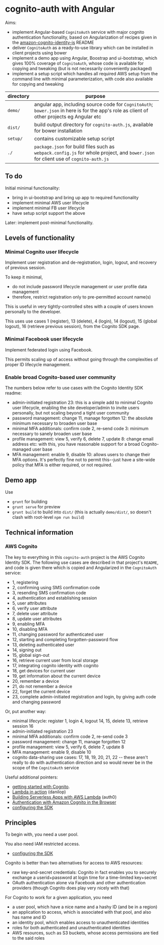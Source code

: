 # cognito-auth with Angular

Aims:

* implement Angular-based `CognitoAuth` service with major cognito authentication functionality,
  based on Angularization of recipes given in the
  [amazon-cognito-identity-js](https://github.com/aws/amazon-cognito-identity-js) README
* deliver `CognitoAuth` as a ready-to-use library which can be installed in client projects using bower
* implement a demo app using Angular, Boostrap and ui-bootstrap, which gives 100% coverage of `CognitoAuth`,
  whose code is available for copying and tweaking (but is not necessarily conveniently packaged)
* implement a setup script which handles all required AWS setup from the command line with minimal parameterization,
  with code also available for copying and tweaking

| directory | purpose |
| --- | --- |
| `demo/` | angular app, including source code for `CognitoAuth`; `bower.json` in here is for the app's role as client of other projects eg Angular etc |
| `dist/` | build output directory for `cognito-auth.js`, available for bower installation |
| `setup/` | contains customizable setup script |
| `./` | `package.json` for build files such as `webpack.config.js` for whole project, and `bower.json` for client use of `cognito-auth.js` |

## To do

Initial minimal functionality:

* bring in ui-bootstrap and bring up app to required functionality
* implement minimal AWS user lifecycle
* implement minimal FB user lifecycle
* have setup script support the above

Later: implement post-minimal functionality.

## Levels of functionality

### Minimal Cognito user lifecycle

Implement user registration and de-registration, login, logout, and recovery of previous session.

To keep it minimal,

* do not include password lifecycle management or user profile data management
* therefore, restrict registration only to pre-permitted account name(s)

This is useful in very tightly-controlled sites with a couple of users known personally to the developer.

This uses use cases 1 (register), 13 (delete), 4 (login), 14 (logout), 15 (global logout), 16 (retrieve previous session),
from the Cognito SDK page.

### Minimal Facebook user lifecycle

Implement federated login using Facebook.

This permits scaling up of access without going through the complexities of proper ID lifecycle management.

### Enable broad Cognito-based user community

The numbers below refer to use cases with the Cognito Identity SDK readme:

* admin-initiated registration 23: this is a simple add to minimal Cognito user lifecycle, enabling the site
  developer/admin to invite users personally, but not scaling beyond a tight user community
* password management: change 11, manage forgotten 12: the absolute minimum necessary to broaden user base
* minimal MFA additionals: confirm code 2, re-send code 3: minimum necessary to sanely broaden user base
* profile management: view 5, verify 6, delete 7, update 8: change email address etc: with this, you have reasonable
  support for a broad Cognito-managed user base
* MFA management: enable 9, disable 10: allows users to change their MFA options.  It's perfectly fine not to permit
  this--just have a site-wide policy that MFA is either required, or not required.

## Demo app

Use

* `grunt` for building
* `grunt serve` for preview
* `grunt build` to build into `dist/` (this is actually `demo/dist/`, so doesn't clash with root-level `npm run build`)

## Technical information

### AWS Cognito

The key to everything in this `cognito-auth` project is the AWS Cognito Identity SDK.
The following use cases are described in that project's `README`, and code is given there
which is copied and Angularized in the `CognitoAuth` service:

* 1, registering
* 2, confirming using SMS confirmation code
* 3, resending SMS confirmation code
* 4, authentication and establishing session
* 5, user attributes
* 6, verify user attribute
* 7, delete user attribute
* 8, update user attributes
* 9, enabling MFA
* 10, disabling MFA
* 11, changing password for authenticated user
* 12, starting and completing forgotten-password flow
* 13, deleting authenticated user
* 14, signing out
* 15, global sign-out
* 16, retrieve current user from local storage
* 17, integrating cognito identity with cognito
* 18, get devices for current user
* 19, get information about the current device
* 20, remember a device
* 21, do not remember a device
* 22, forget the current device
* 23, complete admin-initiated registration and login, by giving auth code and changing password

Or, put another way:

* minimal lifecycle: register 1, login 4, logout 14, 15, delete 13, retrieve session 16
* admin-initiated registration 23
* minimal MFA additionals: confirm code 2, re-send code 3
* password management: change 11, manage forgotten 12
* profile management: view 5, verify 6, delete 7, update 8
* MFA management: enable 9, disable 10
* cognito data-sharing use cases: 17, 18, 19, 20, 21, 22 -- these aren't really to do with
  authentication direction and so would never be in the scope of the `CognitoAuth` service

Useful additional pointers:

* [getting started with Cognito](http://aws.amazon.com/developers/getting-started/browser/).
* [Lambda in action](https://github.com/danilop/AWS_Lambda_in_Action/tree/master/Chapter10/SampleAuth/fn/sampleAuthCreateUser) (danilop)
* [Building Serverless Apps with AWS Lambda](https://auth0.com/blog/building-serverless-apps-with-aws-lambda/) (auth0)
* [Authentication with Amazon Cognito in the Browser](https://blogs.aws.amazon.com/javascript/post/Tx1F7FO6GDAIXD3/Authentication-with-Amazon-Cognito-in-the-Browser)
* [configuring the SDK](http://docs.aws.amazon.com/AWSJavaScriptSDK/guide/browser-configuring.html)

## Principles

To begin with, you need a user pool.

You also need IAM restricted access.

* [configuring the SDK](http://docs.aws.amazon.com/AWSJavaScriptSDK/guide/browser-configuring.html)

Cognito is better than two alternatives for access to AWS resources:

* raw key-and-secret credentials: Cognito in fact enables you to securely exchange a userid+password at login time for a time-limited key+secret
* OAuth authentication alone via Facebook and other authentication providers (though Cognito does play very nicely with that)

For Cognito to work for a given application, you need

* a user pool, which have a nice name and a hashy ID (and be in a region)
* an application to access, which is associated with that pool, and also has name and ID
* an identity pool, which enables access to unauthenticated identities
* roles for both authenticated and unauthenticated identities
* AWS resources, such as S3 buckets, whose access permissions are tied to the said roles
